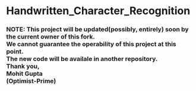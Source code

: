 # Handwritten_Character_Recognition

### NOTE: This project will be updated(possibly, entirely) soon by the current owner of this fork. <br>We cannot guarantee the operability of this project at this point. <br>The new code will be availale in another repository. <br>Thank you, <br>Mohit Gupta <br>(Optimist-Prime)
